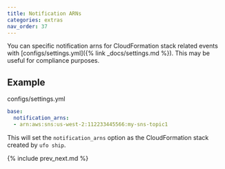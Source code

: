 ```yaml
---
title: Notification ARNs
categories: extras
nav_order: 37
---
```


You can specific notification arns for CloudFormation stack related events with [configs/settings.yml]({% link _docs/settings.md %}). This may be useful for compliance purposes.

## Example

configs/settings.yml

```yaml
base:
  notification_arns:
  - arn:aws:sns:us-west-2:112233445566:my-sns-topic1
```

This will set the `notification_arns` option as the CloudFormation stack created by `ufo ship`.

{% include prev_next.md %}
